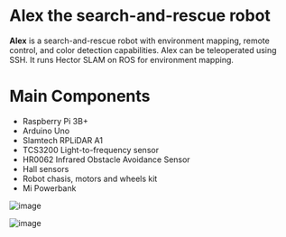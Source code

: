 # Alex the search-and-rescue robot

**Alex** is a search-and-rescue robot with environment mapping, remote control, and color detection capabilities. Alex can be teleoperated using SSH. It runs Hector SLAM on ROS for environment mapping.

# Main Components
- Raspberry Pi 3B+
- Arduino Uno
- Slamtech RPLiDAR A1
- TCS3200 Light-to-frequency sensor
- HR0062 Infrared Obstacle Avoidance Sensor
- Hall sensors
- Robot chasis, motors and wheels kit
- Mi Powerbank

![image](https://github.com/liujiajun/Alex_Team040102/blob/master/Alex.jpeg)

![image](https://github.com/liujiajun/Alex_Team040102/blob/master/slam_demo.png)
